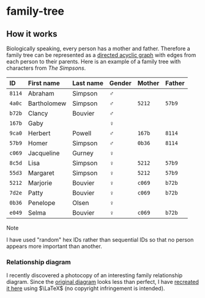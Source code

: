 # family-tree

## How it works

Biologically speaking, every person has a mother and father.
Therefore a family tree can be represented as a [directed acyclic graph][1] with edges from each person to their parents.
Here is an example of a family tree with characters from *The Simpsons*.

| ID     | First name  | Last name | Gender        | Mother | Father |
| :----- | :---------- | :-------- | :------------ | :----- | :----- |
| `8114` | Abraham     | Simpson   | :male_sign:   |        |        |
| `4a0c` | Bartholomew | Simpson   | :male_sign:   | `5212` | `57b9` |
| `b72b` | Clancy      | Bouvier   | :male_sign:   |        |        |
| `167b` | Gaby        |           | :female_sign: |        |        |
| `9ca0` | Herbert     | Powell    | :male_sign:   | `167b` | `8114` |
| `57b9` | Homer       | Simpson   | :male_sign:   | `0b36` | `8114` |
| `c069` | Jacqueline  | Gurney    | :female_sign: |        |        |
| `8c5d` | Lisa        | Simpson   | :female_sign: | `5212` | `57b9` |
| `55d3` | Margaret    | Simpson   | :female_sign: | `5212` | `57b9` |
| `5212` | Marjorie    | Bouvier   | :female_sign: | `c069` | `b72b` |
| `7d2e` | Patty       | Bouvier   | :female_sign: | `c069` | `b72b` |
| `0b36` | Penelope    | Olsen     | :female_sign: |        |        |
| `e049` | Selma       | Bouvier   | :female_sign: | `c069` | `b72b` |

> [!NOTE]
> I have used "random" hex IDs rather than sequential IDs so that no person appears more important than another.

### Relationship diagram

I recently discovered a photocopy of an interesting family relationship diagram.
Since the [original diagram][2] looks less than perfect, I have [recreated it here](docs/relationship.pdf) using $\LaTeX$ (no copyright infringement is intended).

<!-- Link definitions -->

[1]: <https://en.wikipedia.org/wiki/Directed_acyclic_graph> "Directed acyclic graph - Wikipedia"
[2]: <https://www.washingtonpost.com/news/wonk/wp/2015/11/26/a-great-big-guide-to-family-relations-you-never-understood/> "How to make sense of your family, in one chart - The Washington Post"
